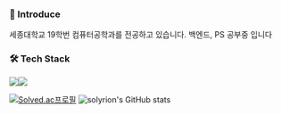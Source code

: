 


<!--
**solyrion/solyrion** is a ✨ _special_ ✨ repository because its `README.md` (this file) appears on your GitHub profile.

Here are some ideas to get you started:

- 🔭 I’m currently working on ...
- 🌱 I’m currently learning ...
- 👯 I’m looking to collaborate on ...
- 🤔 I’m looking for help with ...
- 💬 Ask me about ...
- 📫 How to reach me: ...
- 😄 Pronouns: ...
- ⚡ Fun fact: ...
-->
### 👋 Introduce
세종대학교 19학번 컴퓨터공학과를 전공하고 있습니다.
백엔드, PS 공부중 입니다
### 🛠 Tech Stack
<img src="https://img.shields.io/badge/Python-3776AB?style=flat-square&logo=python&logoColor=white"/><img src="https://img.shields.io/badge/Django-092E20?style=flat-square&logo=django&logoColor=white"/>

[![Solved.ac프로필](http://mazassumnida.wtf/api/v2/generate_badge?boj=ert1015)](https://solved.ac/ert1015)
![solyrion's GitHub stats](https://github-readme-stats.vercel.app/api?username=solyrion&show_icons=true&theme=synthwave)

